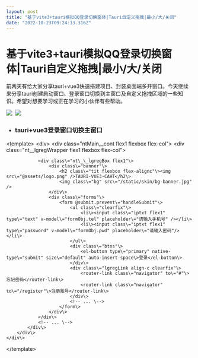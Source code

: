 ```yaml
---
layout: post
title: "基于vite3+tauri模拟QQ登录切换窗体|Tauri自定义拖拽|最小/大/关闭"
date: "2022-10-23T09:24:13.316Z"
---
```

基于vite3+tauri模拟QQ登录切换窗体|Tauri自定义拖拽|最小/大/关闭
==========================================

前两天有给大家分享tauri+vue3快速搭建项目、封装桌面端多开窗口。今天继续来分享tauri创建启动窗口、登录窗口切换到主窗口及自定义拖拽区域的一些知识。希望对想要学习或正在学习的小伙伴有些帮助。

![](https://img2022.cnblogs.com/blog/1289798/202210/1289798-20221023104501223-1068247515.png)  ![](https://img2022.cnblogs.com/blog/1289798/202210/1289798-20221023104533278-1081937733.png)

*   ### tauri+vue3登录窗口切换主窗口
    

<!-- 登录模板 \-->
<template\>
    <div\>
        <div class\="ntMain\_\_cont flex1 flexbox flex-col"\>
            <div class\="nt\_\_lgregWrapper flex1 flexbox flex-col"\>
                <NavBar transparent />

                <div class\="nt\_\_lgregBox flex1"\>
                    <div class\="banner"\>
                        <h2 class\="tit flexbox flex-alignc"\><img src\="@assets/logo.png" />TAURI-VUE3-CAHT</h2\>
                        <img class\="bg" src\="/static/skin/bg-banner.jpg" />
                    </div\>
                    <div class\="forms"\>
                        <form @submit.prevent\="handleSubmit"\>
                            <ul class\="clearfix"\>
                                <li\><input class\="iptxt flex1" type\="text" v-model\="formObj.tel" placeholder\="请输入手机号" /></li\>
                                <li\><input class\="iptxt flex1" type\="password" v-model\="formObj.pwd" placeholder\="请输入密码"/></li\>
                            </ul\>
                            <div class\="btns"\>
                                <el-button type\="primary" native-type\="submit" size\="default" auto-insert-space\>登录</el-button\>
                            </div\>
                            <div class\="lgregLink align-c clearfix"\>
                                <router-link class\="navigator" to\="#"\>忘记密码</router-link\>
                                <router-link class\="navigator" to\="/register"\>注册账号</router-link\>
                            </div\>
                            <!-- ... \-->
                        </form\>
                    </div\>
                </div\>
                <!-- ... \-->
            </div\>
        </div\>
    </div\>
</template\>

<script setup\>
    import { ref, reactive, inject } from 'vue'
    import { useStore } from 'vuex'

    import { mainWin } from '@/windows/actions'

    const store \= useStore()

    const v3layer \= inject('v3layer')

    const utils \= inject('utils')

    const formObj \= reactive({})

    const VMsg \= (content) \=> {
        v3layer.message({ content, icon: 'error', shade: true })
    }

    const handleSubmit \= () \=> {
        if(!formObj.tel){
            VMsg('手机号不能为空')
        }else if(!utils.checkTel(formObj.tel)){
            VMsg('手机号格式不正确')
        }else if(!formObj.pwd){
            VMsg('密码不能为空')
        }else{
            // 一些逻辑处理...
            
            v3layer({
                type: 'toast',
                icon: 'success',
                content: '登录成功',
                time: 2,
                onEnd() {
                    // 跳转主窗口(会关闭登录窗口)
                    mainWin()
                }
            })
        }
    }
</script\>

**windows/actions.js** 定义登录及主窗口函数。

![](https://img2022.cnblogs.com/blog/1289798/202210/1289798-20221023110018766-1281778498.png)

**注意**：当只需要一个主窗口，则需要在 label 标识中加入 main字符。

因为在创建窗口的时候，会 **检测main字符** 是否存在，存在则只允许有一个主窗口。

// 创建新窗口
async createWin(options) {
    const args \= Object.assign({}, windowConfig, options)
    
    // 是否主窗口
    if(args.label.indexOf('main') > -1) {
        console.log('该窗口是主窗口')
        this.mainWin = getAll().find(w => w.label.indexOf('main') > -1 && w.label != args.label)
        await this.mainWin?.hide()
    }

    // 创建窗口对象
    let win = new WebviewWindow(args.label, args)
    // 是否最大化
    if(args.maximized && args.resizable) {
        win.maximize()
    }

    // 窗口创建完毕/失败
    win.once('tauri://created', async() => {
        console.log('window create success!')
        await win?.show()
        await this.mainWin?.close()
    })

    win.once('tauri://error', async() => {
        console.log('window create error!')
    })
}

另外创建新窗口的时候，总会有一下左上角到居中闪动窗口。在配置参数中设置 visible: false 隐藏窗口，当窗口创建完毕，再show显示窗口即可解决。

// 系统参数配置
export const windowConfig = {
    label: null,            // 窗口唯一label
    title: '',              // 窗口标题
    url: '',                // 路由地址url
    width: 900,             // 窗口宽度
    height: 640,            // 窗口高度
    minWidth: null,         // 窗口最小宽度
    minHeight: null,        // 窗口最小高度
    x: null,                // 窗口相对于屏幕左侧坐标
    y: null,                // 窗口相对于屏幕顶端坐标
    center: true,           // 窗口居中显示
    resizable: true,        // 是否支持缩放
    maximized: false,       // 最大化窗口
    decorations: false,     // 窗口是否无边框及导航条
    alwaysOnTop: false,     // 置顶窗口
    fileDropEnabled: false, // 禁止系统拖放
    visible: false,         // 隐藏窗口
}

![](https://img2022.cnblogs.com/blog/1289798/202210/1289798-20221023111324313-909589056.gif)

如果想制作启动窗口，可以去官方文档查阅资料。

![](https://img2022.cnblogs.com/blog/1289798/202210/1289798-20221023115409603-925002194.png)

[https://tauri.app/zh/v1/guides/features/splashscreen](https://tauri.app/zh/v1/guides/features/splashscreen)

*   ### tauri+vue3实现无边框自定义拖拽区域
    

配置参数设置 decorations: false 属性，则创建的窗口没有边框及导航栏。这时候就需要自定义拖拽及最小化/最大化及关闭按钮了。

![](https://img2022.cnblogs.com/blog/1289798/202210/1289798-20221023111816275-1534702679.gif)

tauri 提供了 data-tauri-drag-region 属性，用来自定义元素拖动功能。

<template\>
    <div class\="nt\_\_navbar" :class\="{'fixed': fixed || transparent}"\>
        <div data-tauri-drag-region class\="nt\_\_navbar-wrap flexbox flex-alignc"\>
            <div class\="nt\_\_navbar-title" :class\="{'center': center}"\>
                <template v-if\="$slots.title"\><slot name\="title" /></template\>
                <template v-else\>{{title}}</template\>
            </div\>
        </div\>
        <WinTool :minimizable\="minimizable" :maximizable\="maximizable" :closable\="closable"\>
            <slot name\="wbtn" />
        </WinTool\>
    </div\>
</template\>

![](https://img2022.cnblogs.com/blog/1289798/202210/1289798-20221023112533119-390664452.png)

![](https://img2022.cnblogs.com/blog/1289798/202210/1289798-20221023112652309-368039219.png)

![](https://img2022.cnblogs.com/blog/1289798/202210/1289798-20221023112743290-1040480495.png)

新建一个 winTool.vue 组件，自定义右上角按钮操作。

<!-- 右上角操作按钮 \-->
<template\>
    <div class\="taui\_\_winbtn"\>
        <div class\="taui\_\_winbtn-groups"\>
            <slot />
            <a v-if\="minimizable" class\="wbtn" title\="最小化" @click\="handleWinMin"\><i class\="iconfont icon-min"\></i\></a\>
            <a v-if\="maximizable && isResizable" class\="wbtn" :title\="isMaximized ? '向下还原' : '最大化'" @click\="handleWinMax2Min"\>
                <i class\="iconfont" :class\="isMaximized ? 'icon-restore' : 'icon-max'"\></i\>
            </a\>
            <a v-if\="closable" class\="wbtn close" title\="关闭" @click\="handleWinClose"\><i class\="iconfont icon-quit"\></i\></a\>
        </div\>
    </div\>
</template\>

<script setup\>
import { onMounted, reactive, inject, toRefs } from 'vue'
import { useStore } from 'vuex'
import { appWindow } from '@tauri-apps/api/window'
import { listen } from '@tauri-apps/api/event'
import { exit } from '@tauri-apps/api/process'
// ...  
const store \= useStore()

const v3layer \= inject('v3layer')

const data \= reactive({
    isMaximized: false,
    isResizable: true
})

onMounted(async() \=> {
    data.isMaximized \= await appWindow.isMaximized()
    data.isResizable \= await appWindow.isResizable()
    listen('tauri://resize', async() \=> {
        data.isMaximized \= await appWindow.isMaximized()
    })
})

// 最小化
const handleWinMin \= async() \=> {
    await appWindow.minimize()
}
// 最大化/还原
const handleWinMax2Min \= async() \=> {
    const resizable \= await appWindow.isResizable()
    if(!resizable) return
    await appWindow.toggleMaximize()
}
// 关闭
const handleWinClose \= async() \=> {
    if(appWindow.label.indexOf('main') \> \-1) {
        let $el \= v3layer({
            type: 'android',
            content: '确认退出应用程序吗？',
            btns: \[
                {
                    text: '最小化托盘',
                    style: 'color:#24c8db',
                    click: () \=> {
                        await appWindow.hide()
                    }
                },
                {
                    text: '退出程序',
                    style: 'color:#ff5438',
                    click: async() \=> {
                        store.commit('LOGOUT')
                        await exit()
                    }
                }
            \]
        })
    }else {
        await appWindow.close()
    }
}
</script\>

如下图：导航条支持自定义背景/透明背景，自定义插槽按钮等功能。

![](https://img2022.cnblogs.com/blog/1289798/202210/1289798-20221023114141842-1532951234.png)

<NavBar transparent\>
    <template #title\><i class\="iconfont icon-pyq2"\></i\> 朋友圈</template\>
    <template #wbtn\>
        <a class\="wbtn" title\="更换封面"\><i class\="iconfont icon-dianzan"\></i\></a\>
        <a class\="wbtn" title\="发布" @click\="isShowPublish=true"\><i class\="iconfont icon-choose"\></i\></a\>
    </template\>
</NavBar\>

Okr，以上就是tauri创建登录窗口切换、自定义拖拽窗口的一些小分享。

[https://www.cnblogs.com/xiaoyan2017/p/16812092.html](https://www.cnblogs.com/xiaoyan2017/p/16812092.html)

![](https://img2022.cnblogs.com/blog/1289798/202210/1289798-20221023114946796-1587239939.gif)

本文为博主原创文章，未经博主允许不得转载，欢迎大家一起交流 QQ（282310962） wx（xy190310）
